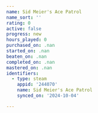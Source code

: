 ```yaml
---
name: Sid Meier's Ace Patrol
name_sort: ''
rating: 0
active: false
progress: new
hours_played: 0
purchased_on: .nan
started_on: .nan
beaten_on: .nan
completed_on: .nan
mastered_on: .nan
identifiers:
  - type: steam
    appid: '244070'
    name: Sid Meier's Ace Patrol
    synced_on: '2024-10-04'

---
```

